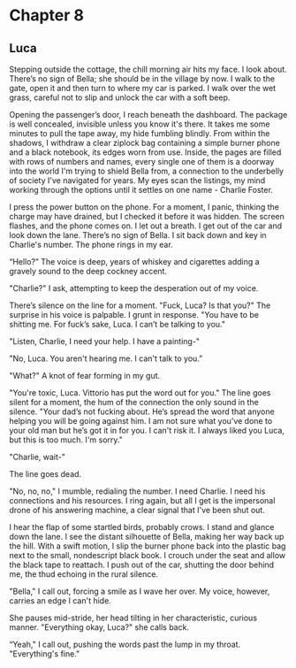 # Chapter 8
## Luca
 
Stepping outside the cottage, the chill morning air hits my face. I look about. There’s no sign of Bella; she should be in the village by now. I walk to the gate, open it and then turn to where my car is parked. I walk over the wet grass, careful not to slip and unlock the car with a soft beep. 
 
Opening the passenger’s door, I reach beneath the dashboard. The package is well concealed, invisible unless you know it's there. It takes me some minutes to pull the tape away, my hide fumbling blindly. From within the shadows, I withdraw a clear ziplock bag containing a simple burner phone and a black notebook, its edges worn from use. Inside, the pages are filled with rows of numbers and names, every single one of them is a doorway into the world I'm trying to shield Bella from, a connection to the underbelly of society I've navigated for years. My eyes scan the listings, my mind working through the options until it settles on one name - Charlie Foster.

I press the power button on the phone. For a moment, I panic, thinking the charge may have drained, but I checked it before it was hidden. The screen flashes, and the phone comes on. I let out a breath. I get out of the car and look down the lane. There’s no sign of Bella. I sit back down and key in Charlie's number. The phone rings in my ear.
 
“Hello?” The voice is deep, years of whiskey and cigarettes adding a gravely sound to the deep cockney accent.
 
"Charlie?" I ask, attempting to keep the desperation out of my voice.
 
There’s silence on the line for a moment. "Fuck, Luca? Is that you?" The surprise in his voice is palpable. I grunt in response. "You have to be shitting me. For fuck’s sake, Luca. I can’t be talking to you."
 
"Listen, Charlie, I need your help. I have a painting-"
 
"No, Luca. You aren't hearing me. I can't talk to you.”
 
"What?" A knot of fear forming in my gut.
 
"You're toxic, Luca. Vittorio has put the word out for you." The line goes silent for a moment, the hum of the connection the only sound in the silence. "Your dad’s not fucking about. He’s spread the word that anyone helping you will be going against him. I am not sure what you’ve done to your old man but he’s got it in for you. I can't risk it. I always liked you Luca, but this is too much. I'm sorry."
 
"Charlie, wait-" 

The line goes dead.
 
"No, no, no," I mumble, redialing the number. I need Charlie. I need his connections and his resources. I ring again, but all I get is the impersonal drone of his answering machine, a clear signal that I've been shut out.
 
I hear the flap of some startled birds, probably crows. I stand and glance down the lane. I see the distant silhouette of Bella, making her way back up the hill. With a swift motion, I slip the burner phone back into the plastic bag next to the small, nondescript black book. I crouch under the seat and allow the black tape to reattach. I push out of the car, shutting the door behind me, the thud echoing in the rural silence.
 
"Bella," I call out, forcing a smile as I wave her over. My voice, however, carries an edge I can't hide.
 
She pauses mid-stride, her head tilting in her characteristic, curious manner. "Everything okay, Luca?" she calls back.
 
“Yeah," I call out, pushing the words past the lump in my throat. "Everything's fine."